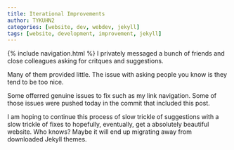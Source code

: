 ```yaml
---
title: Iterational Improvements
author: TYKUHN2
categories: [website, dev, webdev, jekyll]
tags: [website, development, improvement, jekyll]
---
```

{% include navigation.html %}
I privately messaged a bunch of friends and close colleagues asking for critques and suggestions.

Many of them provided little. The issue with asking people you know is they tend to be too nice.

Some offerred genuine issues to fix such as my link navigation. Some of those issues were pushed today in the commit that included this post.

I am hoping to continue this process of slow trickle of suggestions with a slow trickle of fixes to hopefully, eventually, get a absolutely beautiful website. Who knows? Maybe it will end up migrating away from downloaded Jekyll themes.
